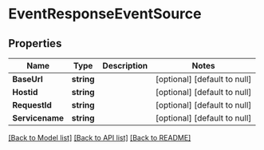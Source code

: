 # EventResponseEventSource

## Properties
Name | Type | Description | Notes
------------ | ------------- | ------------- | -------------
**BaseUrl** | **string** |  | [optional] [default to null]
**Hostid** | **string** |  | [optional] [default to null]
**RequestId** | **string** |  | [optional] [default to null]
**Servicename** | **string** |  | [optional] [default to null]

[[Back to Model list]](../README.md#documentation-for-models) [[Back to API list]](../README.md#documentation-for-api-endpoints) [[Back to README]](../README.md)


